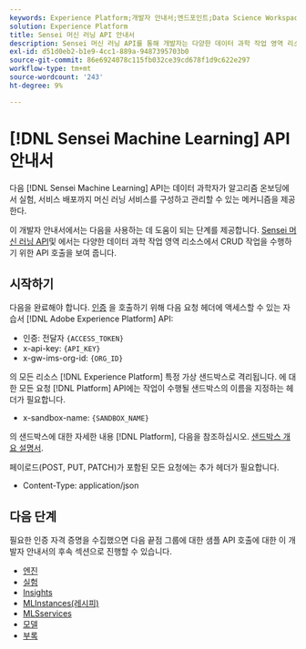 ```yaml
---
keywords: Experience Platform;개발자 안내서;엔드포인트;Data Science Workspace;인기 주제;Data Science Workspace;Data Science
solution: Experience Platform
title: Sensei 머신 러닝 API 안내서
description: Sensei 머신 러닝 API를 통해 개발자는 다양한 데이터 과학 작업 영역 리소스에 대한 CRUD 작업을 수행할 수 있습니다. 이 안내서를 따라 API를 사용하여 주요 작업을 수행하는 방법에 대해 알아보십시오.
exl-id: d51d0eb2-b1e9-4cc1-889a-9487395703b0
source-git-commit: 86e6924078c115fb032ce39cd678f1d9c622e297
workflow-type: tm+mt
source-wordcount: '243'
ht-degree: 9%

---
```


# [!DNL Sensei Machine Learning] API 안내서

다음 [!DNL Sensei Machine Learning] API는 데이터 과학자가 알고리즘 온보딩에서 실험, 서비스 배포까지 머신 러닝 서비스를 구성하고 관리할 수 있는 메커니즘을 제공한다.

이 개발자 안내서에서는 다음을 사용하는 데 도움이 되는 단계를 제공합니다. [Sensei 머신 러닝 API](https://www.adobe.io/apis/experienceplatform/home/api-reference.html#!acpdr/swagger-specs/sensei-ml-api.yaml)및 에서는 다양한 데이터 과학 작업 영역 리소스에서 CRUD 작업을 수행하기 위한 API 호출을 보여 줍니다.

## 시작하기

다음을 완료해야 합니다. [인증](https://www.adobe.com/go/platform-api-authentication-en) 을 호출하기 위해 다음 요청 헤더에 액세스할 수 있는 자습서 [!DNL Adobe Experience Platform] API:

* 인증: 전달자 `{ACCESS_TOKEN}`
* x-api-key: `{API_KEY}`
* x-gw-ims-org-id: `{ORG_ID}`

의 모든 리소스 [!DNL Experience Platform] 특정 가상 샌드박스로 격리됩니다. 에 대한 모든 요청 [!DNL Platform] API에는 작업이 수행될 샌드박스의 이름을 지정하는 헤더가 필요합니다.

* x-sandbox-name: `{SANDBOX_NAME}`

의 샌드박스에 대한 자세한 내용 [!DNL Platform], 다음을 참조하십시오. [샌드박스 개요 설명서](../../sandboxes/home.md).

페이로드(POST, PUT, PATCH)가 포함된 모든 요청에는 추가 헤더가 필요합니다.

* Content-Type: application/json

## 다음 단계

필요한 인증 자격 증명을 수집했으면 다음 끝점 그룹에 대한 샘플 API 호출에 대한 이 개발자 안내서의 후속 섹션으로 진행할 수 있습니다.

* [엔진](./engines.md)
* [실험](./experiments.md)
* [Insights](./insights.md)
* [MLInstances(레시피)](./mlinstances.md)
* [MLSservices](./mlservices.md)
* [모델](./models.md)
* [부록](./appendix.md)
